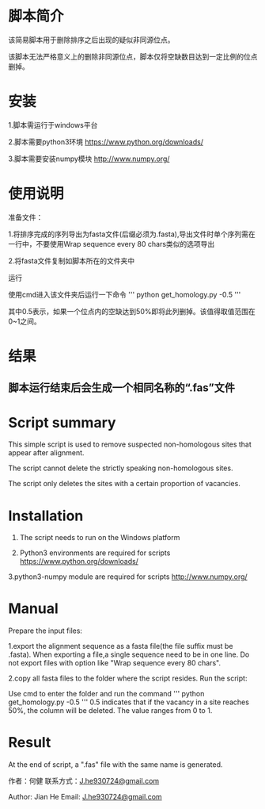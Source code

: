# 脚本简介
该简易脚本用于删除排序之后出现的疑似非同源位点。

该脚本无法严格意义上的删除非同源位点，脚本仅将空缺数目达到一定比例的位点删掉。

# 安装
1.脚本需运行于windows平台

2.脚本需要python3环境
https://www.python.org/downloads/

3.脚本需要安装numpy模块
http://www.numpy.org/

# 使用说明
准备文件：

1.将排序完成的序列导出为fasta文件(后缀必须为.fasta),导出文件时单个序列需在一行中，不要使用Wrap sequence every 80 chars类似的选项导出

2.将fasta文件复制如脚本所在的文件夹中

运行

使用cmd进入该文件夹后运行一下命令
'''
python get_homology.py -0.5
'''

其中0.5表示，如果一个位点内的空缺达到50%即将此列删掉。该值得取值范围在0~1之间。

# 结果
脚本运行结束后会生成一个相同名称的“.fas”文件
---------------------------------------------------------
# Script summary
This simple script is used to remove suspected non-homologous sites that appear after alignment.

The script cannot delete the strictly speaking non-homologous sites. 

The script only deletes the sites with a certain proportion of vacancies.


# Installation
1. The script needs to run on the Windows platform

2. Python3 environments are required for scripts
https://www.python.org/downloads/

3.python3-numpy module are required for scripts
http://www.numpy.org/

# Manual
Prepare the input files:

1.export the alignment sequence as a fasta file(the file suffix must be .fasta). When exporting a file,a single sequence need to be in one line. Do not export files with option like "Wrap sequence every 80 chars".

2.copy all fasta files to the folder where the script resides.
Run the script:

Use cmd to enter the folder and run the command
'''
python get_homology.py -0.5
'''
0.5 indicates that if the vacancy in a site reaches 50%, the column will be deleted. The value ranges from 0 to 1.

# Result

At the end of script, a ".fas" file with the same name is generated.










作者：何健
联系方式：J.he930724@gmail.com

Author: Jian He
Email: J.he930724@gmail.com
